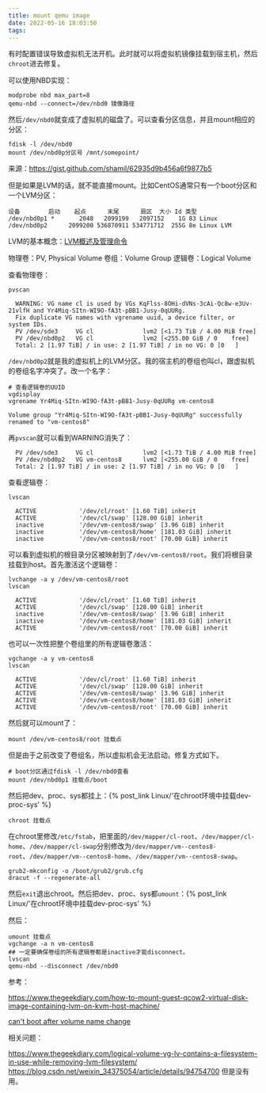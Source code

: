 ```yaml
---
title: mount qemu image
date: 2022-05-16 18:03:50
tags:
---
```


有时配置错误导致虚拟机无法开机。此时就可以将虚拟机镜像挂载到宿主机，然后`chroot`进去修复。

可以使用NBD实现：

```shell
modprobe nbd max_part=8
qemu-nbd --connect=/dev/nbd0 镜像路径
```

然后`/dev/nbd0`就变成了虚拟机的磁盘了。可以查看分区信息，并且mount相应的分区：

```shell
fdisk -l /dev/nbd0
mount /dev/nbd0p分区号 /mnt/somepoint/
```

来源：<https://gist.github.com/shamil/62935d9b456a6f9877b5>

但是如果是LVM的话，就不能直接mount。比如CentOS通常只有一个boot分区和一个LVM分区：

```text
设备        启动    起点      末尾      扇区  大小 Id 类型
/dev/nbd0p1 *       2048   2099199   2097152    1G 83 Linux
/dev/nbd0p2      2099200 536870911 534771712  255G 8e Linux LVM
```

LVM的基本概念：[LVM概述及管理命令](https://blog.csdn.net/jiaoshu__/article/details/116570990)

物理卷：PV, Physical Volume
卷组：Volume Group
逻辑卷：Logical Volume

查看物理卷：

```shell
pvscan
```

```text
  WARNING: VG name cl is used by VGs KqFlss-8OHi-dVNs-3cAi-Qc8w-e3Uv-21vlfH and Yr4Miq-SItn-WI9O-fA3t-pBB1-Jusy-0qUURg.
  Fix duplicate VG names with vgrename uuid, a device filter, or system IDs.
  PV /dev/sde3     VG cl              lvm2 [<1.73 TiB / 4.00 MiB free]
  PV /dev/nbd0p2   VG cl              lvm2 [<255.00 GiB / 0    free]
  Total: 2 [1.97 TiB] / in use: 2 [1.97 TiB] / in no VG: 0 [0   ]
```

`/dev/nbd0p2`就是我的虚拟机上的LVM分区。我的宿主机的卷组也叫cl，跟虚拟机的卷组名字冲突了。改一个名字：

```shell
# 查看逻辑卷的UUID
vgdisplay
vgrename Yr4Miq-SItn-WI9O-fA3t-pBB1-Jusy-0qUURg vm-centos8
```

```text
Volume group "Yr4Miq-SItn-WI9O-fA3t-pBB1-Jusy-0qUURg" successfully renamed to "vm-centos8"
```

再`pvscan`就可以看到WARNING消失了：

```text
  PV /dev/sde3     VG cl              lvm2 [<1.73 TiB / 4.00 MiB free]
  PV /dev/nbd0p2   VG vm-centos8      lvm2 [<255.00 GiB / 0    free]
  Total: 2 [1.97 TiB] / in use: 2 [1.97 TiB] / in no VG: 0 [0   ]
```

查看逻辑卷：

```shell
lvscan
```

```text
  ACTIVE            '/dev/cl/root' [1.60 TiB] inherit
  ACTIVE            '/dev/cl/swap' [128.00 GiB] inherit
  inactive          '/dev/vm-centos8/swap' [3.96 GiB] inherit
  inactive          '/dev/vm-centos8/home' [181.03 GiB] inherit
  inactive          '/dev/vm-centos8/root' [70.00 GiB] inherit
```

可以看到虚拟机的根目录分区被映射到了`/dev/vm-centos8/root`。我们将根目录挂载到host。首先激活这个逻辑卷：

```shell
lvchange -a y /dev/vm-centos8/root
lvscan
```

```text
  ACTIVE            '/dev/cl/root' [1.60 TiB] inherit
  ACTIVE            '/dev/cl/swap' [128.00 GiB] inherit
  inactive          '/dev/vm-centos8/swap' [3.96 GiB] inherit
  inactive          '/dev/vm-centos8/home' [181.03 GiB] inherit
  ACTIVE            '/dev/vm-centos8/root' [70.00 GiB] inherit
```

也可以一次性把整个卷组里的所有逻辑卷激活：

```shell
vgchange -a y vm-centos8
lvscan
```

```text
  ACTIVE            '/dev/cl/root' [1.60 TiB] inherit
  ACTIVE            '/dev/cl/swap' [128.00 GiB] inherit
  ACTIVE            '/dev/vm-centos8/swap' [3.96 GiB] inherit
  ACTIVE            '/dev/vm-centos8/home' [181.03 GiB] inherit
  ACTIVE            '/dev/vm-centos8/root' [70.00 GiB] inherit
```

然后就可以mount了：

```shell
mount /dev/vm-centos8/root 挂载点
```

但是由于之前改变了卷组名，所以虚拟机会无法启动。修复方式如下。

```shell
# boot分区通过fdisk -l /dev/nbd0查看
mount /dev/nbd0p1 挂载点/boot
```

然后把dev、proc、sys都挂上：{% post_link Linux/'在chroot环境中挂载dev-proc-sys' %}

```shell
chroot 挂载点
```

在chroot里修改`/etc/fstab`，把里面的`/dev/mapper/cl-root`、`/dev/mapper/cl-home`、`/dev/mapper/cl-swap`分别修改为`/dev/mapper/vm--centos8-root`、`/dev/mapper/vm--centos8-home`、`/dev/mapper/vm--centos8-swap`。

```shell
grub2-mkconfig -o /boot/grub2/grub.cfg
dracut -f --regenerate-all
```

然后`exit`退出chroot。然后把dev、proc、sys都`umount`：{% post_link Linux/'在chroot环境中挂载dev-proc-sys' %}

然后：

```shell
umount 挂载点
vgchange -a n vm-centos8
## 一定要确保卷组的所有逻辑卷都是inactive才能disconnect。
lvscan
qemu-nbd --disconnect /dev/nbd0
```

参考：

<https://www.thegeekdiary.com/how-to-mount-guest-qcow2-virtual-disk-image-containing-lvm-on-kvm-host-machine/>

[can't boot after volume name change](https://forums.centos.org/viewtopic.php?t=73033)

相关问题：

<https://www.thegeekdiary.com/logical-volume-vg-lv-contains-a-filesystem-in-use-while-removing-lvm-filesystem/>
<https://blog.csdn.net/weixin_34375054/article/details/94754700>
但是没有用。

